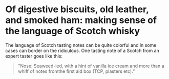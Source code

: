 # Of digestive biscuits, old leather, and smoked ham: making sense of the language of Scotch whisky

The language of Scotch tasting notes can be quite colorful and in some cases can border on the ridiculous. One tasting note of a Scotch from an expert taster goes like this:

> "Nose: Seaweed-led, with a hint of vanilla ice cream and more than a whiff of notes fromthe first aid box (TCP, plasters etc).”
